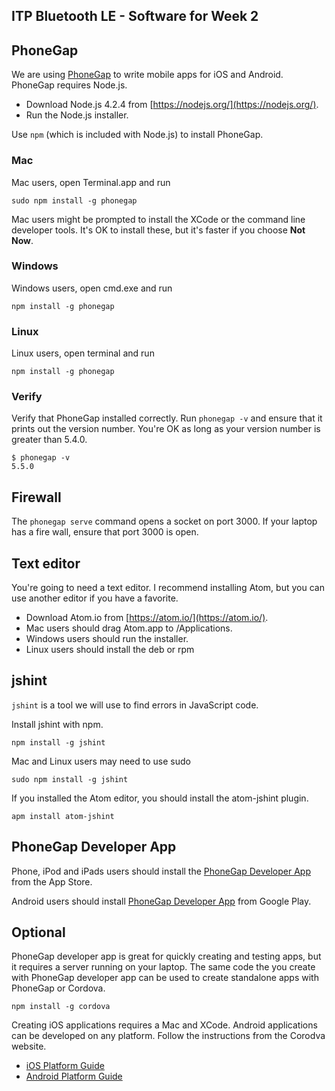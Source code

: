## ITP Bluetooth LE - Software for Week 2

## PhoneGap

We are using [PhoneGap](http://phonegap.com/) to write mobile apps for iOS and Android. PhoneGap requires Node.js.

 * Download Node.js 4.2.4 from [https://nodejs.org/](https://nodejs.org/).
 * Run the Node.js installer.

Use `npm` (which is included with Node.js) to install PhoneGap.

### Mac

Mac users, open Terminal.app and run

    sudo npm install -g phonegap

Mac users might be prompted to install the XCode or the command line developer tools. It's OK to install these, but it's faster if you choose **Not Now**.

### Windows

Windows users, open cmd.exe and run

	npm install -g phonegap

### Linux

Linux users, open terminal and run

    npm install -g phonegap

### Verify

Verify that PhoneGap installed correctly. Run `phonegap -v` and ensure that it prints out the version number. You're OK as long as your version number is greater than 5.4.0.

```
$ phonegap -v
5.5.0
```

## Firewall

The `phonegap serve` command opens a socket on port 3000. If your laptop has a fire wall, ensure that port 3000 is open.


## Text editor

You're going to need a text editor. I recommend installing Atom, but you can use another editor if you have a favorite.

 * Download Atom.io from [https://atom.io/](https://atom.io/).  
 * Mac users should drag Atom.app to /Applications.
 * Windows users should run the installer.
 * Linux users should install the deb or rpm

## jshint

`jshint` is a tool we will use to find errors in JavaScript code.

Install jshint with npm.

    npm install -g jshint

Mac and Linux users may need to use sudo

    sudo npm install -g jshint

If you installed the Atom editor, you should install the atom-jshint plugin.

    apm install atom-jshint

## PhoneGap Developer App

Phone, iPod and iPads users should install the [PhoneGap Developer App](https://itunes.apple.com/app/id843536693) from the App Store.

Android users should install [PhoneGap Developer App](https://play.google.com/store/apps/details?id=com.adobe.phonegap.app) from Google Play.

## Optional

PhoneGap developer app is great for quickly creating and testing apps, but it requires a server running on your laptop. The same code the you create with PhoneGap developer app can be used to create standalone apps with PhoneGap or Cordova.

    npm install -g cordova

Creating iOS applications requires a Mac and XCode. Android applications can be developed on any platform. Follow the instructions from the Corodva website.

 * [iOS Platform Guide](http://cordova.apache.org/docs/en/6.0.0/guide/platforms/ios/index.html)
 * [Android Platform Guide](http://cordova.apache.org/docs/en/6.0.0/guide/platforms/android/index.html)
